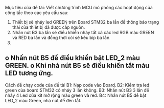 Mục tiêu của đề tài:
Viết chương trình MCU mô phỏng các hoạt động của công tắc theo các yêu cầu sau:
1. 	Thiết bị sẽ nháy led GREEN trên Board STM32 ba lần để thông báo trạng
thái của thiết bị đã được cấp nguồn.
2. 	Nhấn nút B3 ba lần sẽ điều khiển nháy tất cả các led RGB màu GREEN và RED ba lần và đồng thời còi sẽ kêu bíp ba lần.
3. 	 
o   Nhấn nút B5 để điều khiển bật LED_2 màu GREEN.
o   Khi nhả nút B5 sẽ điều khiển tắt màu LED tương ứng.
-------------------------------------------------------------------------------
Cách để chạy code của đề tài 
B1: Nạp code vào Board.
B2: Kiểm tra led green của board STM32 có nháy 3 lần không.
B3: Nhấn nút B3 3 lần để nháy 4 Led của kit mở rộng màu green và red.
B4: Nhấn nút B5 để bật LED_2 màu Green, nhả nút để đèn tắt.
